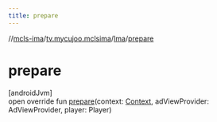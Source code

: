 ```yaml
---
title: prepare
---
```

//[mcls-ima](../../../index.html)/[tv.mycujoo.mclsima](../index.html)/[Ima](index.html)/[prepare](prepare.html)



# prepare



[androidJvm]\
open override fun [prepare](prepare.html)(context: [Context](https://developer.android.com/reference/kotlin/android/content/Context.html), adViewProvider: AdViewProvider, player: Player)




